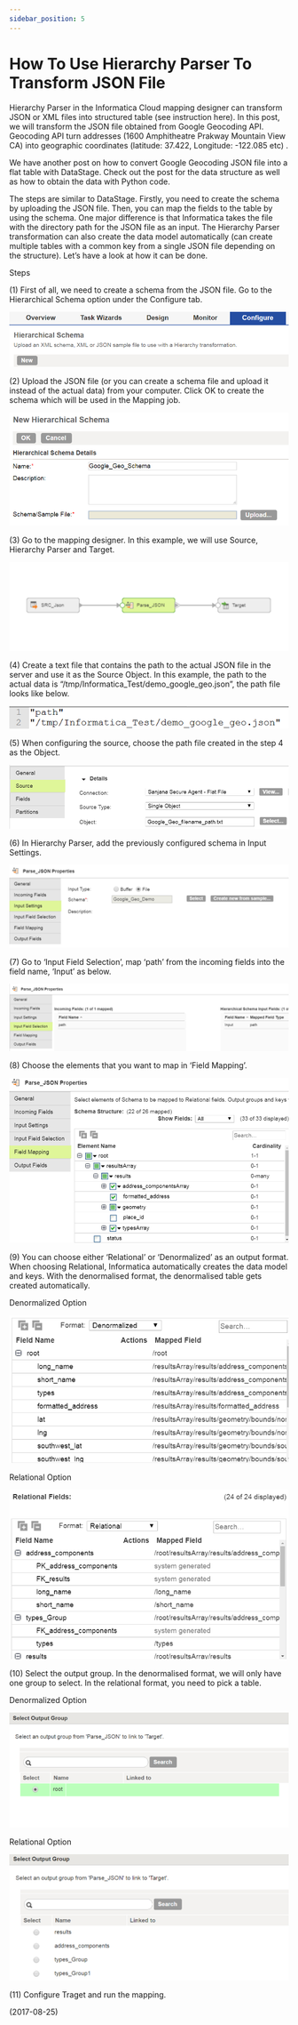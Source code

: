 ```yaml
---
sidebar_position: 5
---
```


# How To Use Hierarchy Parser To Transform JSON File

Hierarchy Parser in the Informatica Cloud mapping designer can transform JSON or XML files into structured table (see instruction here). In this post, we will transform the JSON file obtained from Google Geocoding API. Geocoding API turn addresses (1600 Amphitheatre Prakway Mountain View CA) into geographic coordinates (latitude: 37.422, Longitude: -122.085 etc) .

We have another post on how to convert Google Geocoding JSON file into a flat table with DataStage. Check out the post for the data structure as well as how to obtain the data with Python code.

The steps are similar to DataStage. Firstly, you need to create the schema by uploading the JSON file. Then, you can map the fields to the table by using the schema. One major difference is that Informatica takes the file with the directory path for the JSON file as an input. The Hierarchy Parser transformation can also create the data model automatically (can create multiple tables with a common key from a single JSON file depending on the structure). Let’s have a look at how it can be done.

Steps

(1) First of all, we need to create a schema from the JSON file. Go to the Hierarchical Schema option under the Configure tab.

![img](./img/5/img-1.webp)

(2) Upload the JSON file (or you can create a schema file and upload it instead of the actual data) from your computer. Click OK to create the schema which will be used in the Mapping job.

![img](./img/5/img-2.webp)

(3) Go to the mapping designer. In this example, we will use Source, Hierarchy Parser and Target.

![img](./img/5/img-3.webp)

(4) Create a text file that contains the path to the actual JSON file in the server and use it as the Source Object. In this example, the path to the actual data is “/tmp/Informatica_Test/demo_google_geo.json”, the path file looks like below.

![img](./img/5/img-4.webp)

(5) When configuring the source, choose the path file created in the step 4 as the Object.

![img](./img/5/img-5.webp)

(6) In Hierarchy Parser, add the previously configured schema in Input Settings.

![img](./img/5/img-6.webp)

(7) Go to ‘Input Field Selection’, map ‘path’ from the incoming fields into the field name, ‘Input’ as below.

![img](./img/5/img-7.webp)

(8) Choose the elements that you want to map in ‘Field Mapping’.

![img](./img/5/img-8.webp)

(9) You can choose either ‘Relational’ or ‘Denormalized’ as an output format. When choosing Relational, Informatica automatically creates the data model and keys. With the denormalised format, the denormalised table gets created automatically.

Denormalized Option

![img](./img/5/img-9.webp)

Relational Option

![img](./img/5/img-10.webp)

(10) Select the output group. In the denormalised format, we will only have one group to select. In the relational format, you need to pick a table.

Denormalized Option

![img](./img/5/img-11.webp)

Relational Option

![img](./img/5/img-12.webp)

(11) Configure Traget and run the mapping.

(2017-08-25)
